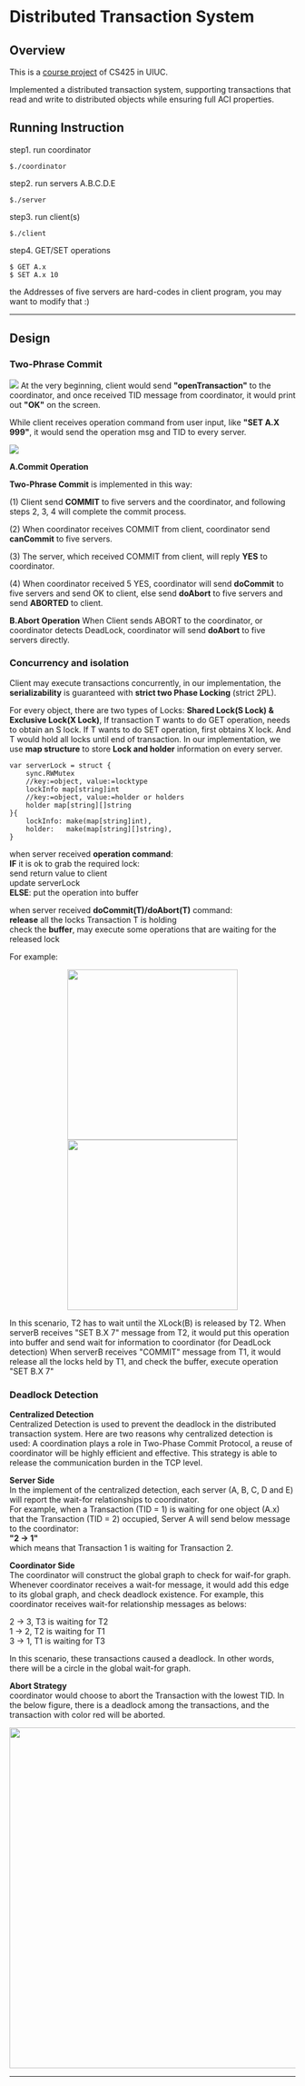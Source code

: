 # Distributed Transaction System

## Overview
This is a [course project](https://courses.engr.illinois.edu/ece428/sp2019//mps/mp3.html) of CS425 in UIUC.  

Implemented a distributed transaction system, supporting transactions that read and write to distributed objects while ensuring full ACI properties.  

## Running Instruction

step1. run coordinator

```
$./coordinator
```
step2. run servers A.B.C.D.E

```
$./server
```
step3. run client(s)

```
$./client
```
step4. GET/SET operations

```
$ GET A.x
$ SET A.x 10
```
the Addresses of five servers are hard-codes in client program, you may want to modify that :)

***

## Design

### Two-Phrase Commit
![](http://ww2.sinaimg.cn/large/006tNc79ly1g5fq37x55ej30n90cwacb.jpg)
At the very beginning, client would send **"openTransaction"** to the coordinator, and once received TID message from coordinator, it would print out **"OK"** on the screen.  

While client receives operation command from user input, like  **"SET A.X 999"**, it would send the operation msg and TID to every server.

![](http://ww1.sinaimg.cn/large/006tNc79ly1g5frb038c5j30l00ewtbh.jpg)

**A.Commit Operation**  

**Two-Phrase Commit**  is implemented in this way:  

(1) Client send **COMMIT** to five servers and the coordinator, and following steps 2, 3, 4 will complete the commit process.  

(2) When coordinator receives COMMIT from client, coordinator send **canCommit** to five servers.  

(3) The server, which received COMMIT from client, will reply **YES** to coordinator.  

(4) When coordinator received 5 YES, coordinator will send **doCommit** to five servers and send OK to client, else send **doAbort** to five servers and send **ABORTED** to client.

**B.Abort Operation**
When Client sends ABORT to the coordinator, or coordinator detects DeadLock, coordinator will send **doAbort** to five servers directly.

### Concurrency and isolation
Client may execute transactions concurrently, in our implementation, the **serializability** is guaranteed with **strict two Phase Locking** (strict 2PL).  

For every object, there are two types of Locks: **Shared Lock(S Lock) & Exclusive Lock(X Lock)**, If transaction T wants to do GET operation, needs to obtain an S lock. If T wants to do SET operation, first obtains X lock. And T would hold all locks until end of transaction.
In our implementation, we use **map structure** to store **Lock and holder** information on every server.

```
var serverLock = struct {
	sync.RWMutex
	//key:=object, value:=locktype
	lockInfo map[string]int
	//key:=object, value:=holder or holders
	holder map[string][]string
}{
	lockInfo: make(map[string]int),
	holder:   make(map[string][]string),
}
```

when server received **operation command**:  
**IF** it is ok to grab the required lock:  
send return value to client  
update serverLock   
**ELSE**: 
put the operation into buffer
 
when server received **doCommit(T)/doAbort(T)** command:  
**release** all the locks Transaction T is holding  
 check the **buffer**, may execute some operations that are waiting for the released lock

For example:  

<p align="center">

  <img width="300" src="http://ww3.sinaimg.cn/large/006tNc79ly1g5fqnezkwpj30ec0alwf4.jpg">
    <img width="300" src="http://ww2.sinaimg.cn/large/006tNc79ly1g5fqns6kmpj30ja08ddgk.jpg">
  
</p>

In this scenario, T2 has to wait until the XLock(B) is released by T2.
When serverB receives "SET B.X 7" message from T2, it would put this operation into buffer and send wait for information to coordinator (for DeadLock detection)
When serverB receives "COMMIT" message from T1, it would release all the locks held by T1, and check the buffer, execute operation "SET B.X 7"

### Deadlock Detection

**Centralized Detection**  
Centralized Detection is used to prevent the deadlock in the distributed transaction system. Here are two reasons why centralized detection is used:
A coordination plays a role in Two-Phase Commit Protocol, a reuse of coordinator will be highly efficient and effective.
This strategy is able to release the communication burden in the TCP level.

**Server Side**  
In the implement of the centralized detection, each server (A, B, C, D and E) will report the wait-for relationships to coordinator.  
For example, when a Transaction (TID = 1) is waiting for one object (A.x) that the Transaction (TID = 2) occupied, Server A will send below message to the coordinator:  
**"2 → 1"**  
which means that Transaction 1 is waiting for Transaction 2.

**Coordinator Side**  
The coordinator will construct the global graph to check for waif-for graph. Whenever coordinator receives a wait-for message, it would add this 
edge to its global graph, and check deadlock existence. For example, this coordinator receives wait-for relationship messages as belows:  

2 → 3, T3 is waiting for T2  
1 → 2, T2 is waiting for T1  
3 → 1, T1 is waiting for T3  

In this scenario, these transactions caused a deadlock. In other words, there will be a circle in the global wait-for graph.

**Abort Strategy**  
coordinator would choose to abort the Transaction with the lowest TID. In the below figure, there is a deadlock among the transactions, and the transaction with color red will be aborted.
<p align="center">
    <img width="600" src="http://ww3.sinaimg.cn/large/006tNc79ly1g5fqvo2pdqj30fz09hdge.jpg">
</p>

*** 
